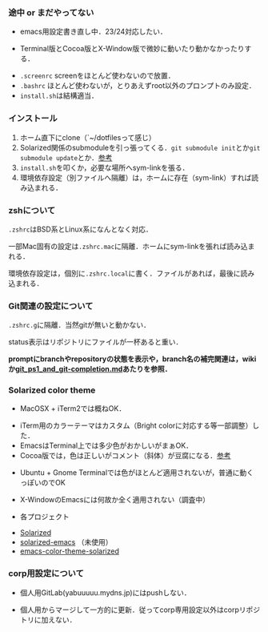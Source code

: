 ### 途中 or まだやってない
* emacs用設定書き直し中．23/24対応したい．
 - Terminal版とCocoa版とX-Window版で微妙に動いたり動かなかったりする．
* `.screenrc` screenをほとんど使わないので放置．
* `.bashrc` ほとんど使わないが，とりあえずroot以外のプロンプトのみ設定．
* `install.sh`は結構適当．

### インストール
1. ホーム直下にclone（`~/dotfilesって感じ）
1. Solarized関係のsubmoduleを引っ張ってくる．`git submodule init`とか`git submodule update`とか．[参考](http://git-scm.com/book/ja/Git-%E3%81%AE%E3%81%95%E3%81%BE%E3%81%96%E3%81%BE%E3%81%AA%E3%83%84%E3%83%BC%E3%83%AB-%E3%82%B5%E3%83%96%E3%83%A2%E3%82%B8%E3%83%A5%E3%83%BC%E3%83%AB)
1. `install.sh`を叩くか，必要な場所へsym-linkを張る．
1. 環境依存設定（別ファイルへ隔離）は，ホームに存在（sym-link）すれば読み込まれる．

### zshについて
`.zshrc`はBSD系とLinux系になんとなく対応．

一部Mac固有の設定は`.zshrc.mac`に隔離．ホームにsym-linkを張れば読み込まれる．

環境依存設定は，個別に`.zshrc.local`に書く．ファイルがあれば，最後に読み込まれる．

### Git関連の設定について
`.zshrc.g`に隔離．当然gitが無いと動かない．

status表示はリポジトリにファイルが一杯あると重い．

**promptにbranchやrepositoryの状態を表示や，branch名の補完関連は，wikiか[git_ps1_and_git-completion.md](git_ps1_and_git-completion.md)あたりを参照．**

### Solarized color theme
* MacOSX + iTerm2では概ねOK．
 - iTerm用のカラーテーマはカスタム（Bright colorに対応する等一部調整）した．
 - EmacsはTerminal上では多少色がおかしいがまぁOK．
 - Cocoa版では，色は正しいがコメント（斜体）が豆腐になる．[参考](http://gongo.hatenablog.com/entry/2011/12/08/232953)
* Ubuntu + Gnome Terminalでは色がほとんど適用されないが，普通に動くっぽいのでOK
 - X-WindowのEmacsには何故か全く適用されない（調査中）
* 各プロジェクト
 - [Solarized](https://github.com/altercation/solarized)
 - [solarized-emacs](https://github.com/bbatsov/solarized-emacs) （未使用）
 - [emacs-color-theme-solarized](https://github.com/sellout/emacs-color-theme-solarized)

### corp用設定について
* 個人用GitLab(yabuuuuu.mydns.jp)にはpushしない．
 - 個人用からマージして一方的に更新．従ってcorp専用設定以外はcorpリポジトリに加えない．
